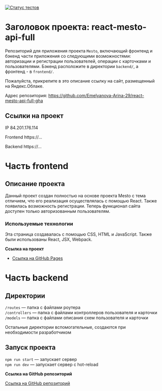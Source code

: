 [![Статус тестов](../../actions/workflows/tests.yml/badge.svg)](../../actions/workflows/tests.yml)

# Заголовок проекта: react-mesto-api-full
Репозиторий для приложения проекта `Mesto`, включающий фронтенд и бэкенд части приложения со следующими возможностями: авторизации и регистрации пользователей, операции с карточками и пользователями. Бэкенд расположите в директории `backend/`, а фронтенд - в `frontend/`. 
  
Пожалуйста, прикрепите в это описание ссылку на сайт, размещенный на Яндекс.Облаке.

Адрес репозитория: https://github.com/Emelyanova-Arina-29/react-mesto-api-full-gha

## Ссылки на проект

IP 84.201.176.114

Frontend https://...

Backend https://...

# Часть frontend

## Описание проекта
Данный проект создан полностью на основе проекта Mesto с тема отличием, что его реализация осуществлялась с помощью React. Также появилась возможность регистрации. Теперь функционал сайта доступен только авторизованным пользователям.

### Используемые технологии
Эта страница создавалась с помощью CSS, HTML и JavaScript. Также были использованы React, JSX, Webpack.

**Ссылка на проект**

* [Ссылка на GitHub Pages](https://emelyanova-arina-29.github.io/react-mesto-auth/)

# Часть backend

## Директории

`/routes` — папка с файлами роутера  
`/controllers` — папка с файлами контроллеров пользователя и карточки   
`/models` — папка с файлами описания схем пользователя и карточки  
  
Остальные директории вспомогательные, создаются при необходимости разработчиком

## Запуск проекта

`npm run start` — запускает сервер   
`npm run dev` — запускает сервер с hot-reload

**Ссылка на GitHub репозиторий**

[Ссылка на GitHub репозиторий](https://github.com/Emelyanova-Arina-29/express-mesto-gha)
